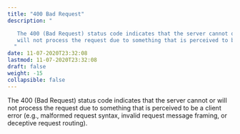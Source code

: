 ```yaml
---
title: "400 Bad Request"
description: "

   The 400 (Bad Request) status code indicates that the server cannot or
   will not process the request due to something that is perceived to be
  "
date: 11-07-2020T23:32:08
lastmod: 11-07-2020T23:32:08
draft: false
weight: -15
collapsible: false
---
```



   The 400 (Bad Request) status code indicates that the server cannot or
   will not process the request due to something that is perceived to be
   a client error (e.g., malformed request syntax, invalid request
   message framing, or deceptive request routing).










                                                